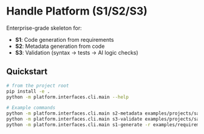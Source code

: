 # Handle Platform (S1/S2/S3)

Enterprise-grade skeleton for:
- **S1**: Code generation from requirements
- **S2**: Metadata generation from code
- **S3**: Validation (syntax → tests → AI logic checks)

## Quickstart

```bash
# from the project root
pip install -e .
python -m platform.interfaces.cli.main --help

# Example commands
python -m platform.interfaces.cli.main s2-metadata examples/projects/sample_python_lib -o metadata.json
python -m platform.interfaces.cli.main s3-validate examples/projects/sample_python_lib --run-tests False --ai-check False
python -m platform.interfaces.cli.main s1-generate -r examples/requirements/sample_requirements.json -l python -o out
```
